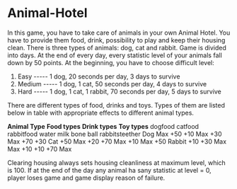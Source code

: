 # Animal-Hotel

In this game, you have to take care of animals in your own Animal Hotel. You have to provide them food, drink, possibility to play and keep their housing clean.
There is three types of animals: dog, cat and rabbit. Game is divided into days. At the end of every day, every statistic level of your animals fall down by 50 points.
At the beginning, you have to choose difficult level:

1.	Easy 		----- 	1 dog, 20 seconds per day, 3 days to survive
2.	Medium 	----- 	1 dog, 1 cat, 50 seconds per day, 4 days to survive
3.	Hard 		-----	  1 dog, 1 cat, 1 rabbit, 70 seconds per day, 5 days to survive


There are different types of food, drinks and toys. Types of them are listed below in table with appropriate effects to different animal types.

**Animal Type**	     **Food types**	            **Drink types**	           **Toy types**
	              dogfood	catfood	rabbitfood	     water 	milk	      bone	  ball	  rabbitsteether
Dog	              Max	    +50	     +10	          Max	  +30	        Max	    +70	         +30
Cat	              +50	    Max	     +20	          +70	  Max	        +10    	Max	         +50
Rabbit	          +10	    +30	     Max	          Max	  +10	        +10	    +70	          Max

Clearing housing always sets housing cleanliness at maximum level, which is 100.
If at the end of the day any animal ha sany statistic at level = 0, player loses game and game display reason of failure.
